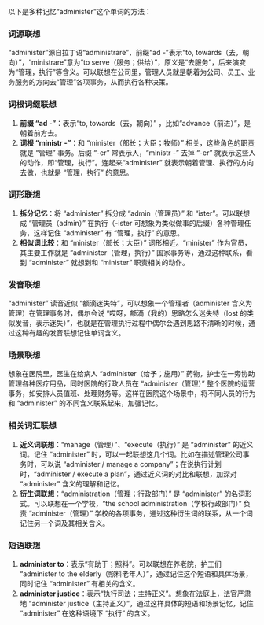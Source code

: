 以下是多种记忆“administer”这个单词的方法：
### 词源联想
“administer”源自拉丁语“administrare”，前缀“ad -”表示“to, towards（去，朝向）”，“ministrare”意为“to serve（服务；供给）”，原义是“去服务”，后来演变为“管理，执行”等含义。可以联想在公司里，管理人员就是朝着为公司、员工、业务服务的方向去“管理”各项事务，从而执行各种决策。
### 词根词缀联想
1. **前缀 “ad -”**：表示“to, towards（去，朝向）” ，比如“advance（前进）”，是朝着前方去。
2. **词根 “ministr -”**：和 “minister（部长；大臣；牧师）” 相关，这些角色的职责就是 “管理” 事务。后缀 “-er” 常表示人，“ministr -” 去掉 “-er” 就表示这些人的动作，即“管理，执行”。连起来“administer” 就表示朝着管理、执行的方向去做，也就是 “管理，执行” 的意思。
### 词形联想
1. **拆分记忆**：将 “administer” 拆分成 “admin（管理员）” 和 “ister”。可以联想成 “管理员（admin）” 在执行（-ister 可想象为类似做事的后缀）各种管理任务，这样记住 “administer” 有 “管理，执行” 的意思。
2. **相似词比较**：和 “minister（部长；大臣）” 词形相近。“minister” 作为官员，其主要工作就是 “administer（管理，执行）” 国家事务等，通过这种联系，看到 “administer” 就想到和 “minister” 职责相关的动作。
### 发音联想
“administer” 读音近似 “额滴迷失特”，可以想象一个管理者（administer 含义为管理）在管理事务时，偶尔会说 “哎呀，额滴（我的）思路怎么迷失特（lost 的类似发音，表示迷失）”，也就是在管理执行过程中偶尔会遇到思路不清晰的时候，通过这种有趣的发音联想记住单词含义。
### 场景联想
想象在医院里，医生在给病人 “administer（给予；施用）” 药物，护士在一旁协助管理各种医疗用品，同时医院的行政人员在 “administer（管理）” 整个医院的运营事务，如安排人员值班、处理财务等。这样在医院这个场景中，将不同人员的行为和 “administer” 的不同含义联系起来，加强记忆。
### 相关词汇联想
1. **近义词联想**：“manage（管理）”、“execute（执行）” 是 “administer” 的近义词。记住 “administer” 时，可以一起联想这几个词。比如在描述管理公司事务时，可以说 “administer / manage a company”；在说执行计划时，“administer / execute a plan”，通过近义词的对比和联想，加深对 “administer” 含义的理解和记忆。
2. **衍生词联想**：“administration（管理；行政部门）” 是 “administer” 的名词形式。可以联想在一个学校，“the school administration（学校行政部门）” 负责 “administer（管理）” 学校的各项事务，通过这种衍生词的联系，从一个词记住另一个词及其相关含义。
### 短语联想
1. **administer to**：表示“有助于；照料”。可以联想在养老院，护工们 “administer to the elderly（照料老年人）”，通过记住这个短语和具体场景，同时记住 “administer” 有相关的含义。
2. **administer justice**：表示“执行司法；主持正义”。想象在法庭上，法官严肃地 “administer justice（主持正义）”，通过这样具体的短语和场景记忆，记住 “administer” 在这种语境下 “执行” 的含义。 